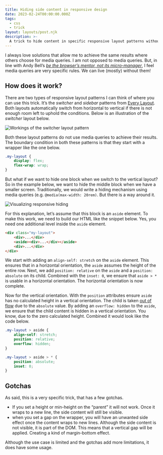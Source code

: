 ```yaml
---
title: Hiding side content in responsive design
date: 2023-02-24T00:00:00.000Z
tags:
  - css
  - trick
layout: layouts/post.njk
description: >-
  A trick to hide content in specific responsive layout patterns without the need for media queries. But with a few gotchas.
---
```


I always love solutions that allow me to achieve the same results where others choose for media queries. I am not opposed to media queries. But, in line with Andy Bell’s *[be the browser’s mentor, not its micro-manager](https://www.youtube.com/watch?v=5uhIiI9Ld5M)*, I feel media queries are very specific rules. We can live (mostly) without them!

## How does it work?
There are two types of responsive layout patterns I can think of where you can use this trick. It’s the *switcher* and *sidebar* patterns from [Every Layout](https://every-layout.dev). Both layouts automatically switch from horizontal to vertical if there is not enough room left to uphold the conditions. Below is an illustration of the *switcher* layout below.

![Workings of the switcher layout pattern](/img/switcher-layout.png)

Both these layout patterns do not use media queries to achieve their results. The boundary condition in both these patterns is that they start with a wrapper like the one below. 

```css
.my-layout {
	display: flex;
	flex-wrap: wrap;
}
```

But what if we want to hide one block when we switch to the vertical layout? So in the example below, we want to hide the middle block when we have a smaller screen. Traditionally, we would write a hiding mechanism using media queries (e.g. `@media(max-width: 20rem)`. But there is a way around it. 

![Visualizing responsive hiding](/img/responsive-hiding.png)

For this explanation, let’s assume that this block is an `aside` element. To make this work, we need to build our HTML like the snippet below. Yes, you need one additional level inside the `aside` element.

```html
<div class="my-layout">
	<div>...</div>
	<aside><div>...</div></aside>
	<div>...</div>
</div>
```

We start with adding an `align-self: stretch` on the `aside` element. This ensures that in a horizontal orientation, the `aside` assumes the height of the entire row. Next, we add `position: relative` on the `aside` and a `position: absolute` on its child. Combined with the `inset: 0`, we ensure that `aside > *` is usable in a horizontal orientation. The horizontal orientation is now complete. 

Now for the vertical orientation. With the `position` attributes ensure `aside` has no calculated height in a vertical orientation. The child is taken [out of flow](https://developer.mozilla.org/en-US/docs/Web/CSS/CSS_Flow_Layout/In_Flow_and_Out_of_Flow) due to the `absolute` value. By adding an `overflow: hidden` to the `aside`, we ensure that the child content is hidden in a vertical orientation. You know, due to the zero calculated height. Combined it would look like the code below.

```css
.my-layout > aside {
	align-self: stretch;
	position: relative;
	overflow: hidden;
}

.my-layout > aside > * {
	position: absolute;
	inset: 0;
}
```

## Gotchas
As said, this is a very specific trick, that has a few gotchas.

- If you set a height or min-height on the “parent” it will not work. Once it wraps to a new line, the side content will still be visible. 
- when you set a gap on the wrapper, you will have an unwanted side effect once the content wraps to new lines. Although the side content is not visible, it is part of the DOM. This means that a vertical gap will be applied. Creating a kind of margin-bottom effect.

Although the use case is limited and the gotchas add more limitations, it does have some usage.